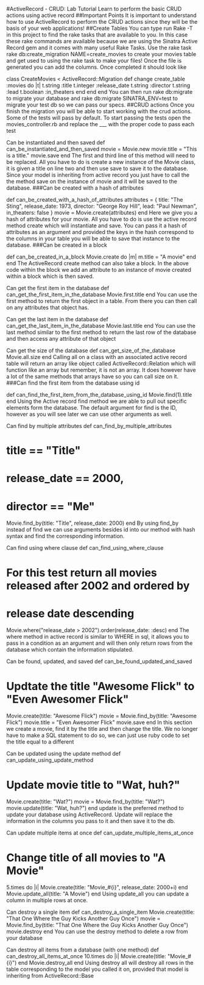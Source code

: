 #ActiveRecord - CRUD: Lab Tutorial Learn to perform the basic CRUD actions using active record ##Important Points It is important to understand how to use ActiveRecord to perform the CRUD actions since they will be the basis of your web applications! ##Create Tables You can type run Rake -T in this project to find the rake tasks that are available to you. In this case these rake commands are available because we are using the Sinatra Active Record gem and it comes with many useful Rake Tasks. Use the rake task rake db:create_migration NAME=create_movies to create your movies table and get used to using the rake task to make your files! Once the file is generated you can add the columns. Once completed it should look like

class CreateMovies < ActiveRecord::Migration
  def change
    create_table :movies do |t|
      t.string  :title
      t.integer :release_date
      t.string  :director
      t.string  :lead
      t.boolean :in_theaters
    end
  end
end
You can then run rake db:migrate to migrate your database and rake db:migrate SINATRA_ENV=test to migrate your test db so we can pass our specs. ##CRUD actions Once you finish the migration you will be able to start working with the crud actions. Some of the tests will pass by default. To start passing the tests open the movies_controller.rb and replace the ___ with the proper code to pass each test

Can be instantiated and then saved
def can_be_instantiated_and_then_saved
  movie = Movie.new
  movie.title = "This is a title."
  movie.save
end
The first and third line of this method will need to be replaced. All you have to do is create a new instance of the Movie class, it is given a title on line two and then use save to save it to the database. Since your model is inheriting from active record you just have to call the the method save on the instance of movie and it will be saved to the database. ###Can be created with a hash of attributes

def can_be_created_with_a_hash_of_attributes
  attributes = {
      title: "The Sting",
      release_date: 1973,
      director: "George Roy Hill",
      lead: "Paul Newman",
      in_theaters: false
  }
  movie = Movie.create(attributes)
end
Here we give you a hash of attributes for your movie. All you have to do is use the active record method create which will instantiate and save. You can pass it a hash of attributes as an argument and provided the keys in the hash correspond to the columns in your table you will be able to save that instance to the database. ###Can be created in a block

def can_be_created_in_a_block
  Movie.create do |m|
    m.title = "A movie"
  end
end
The ActiveRecord create method can also take a block. In the above code within the block we add an attribute to an instance of movie created within a block which is then saved.

Can get the first item in the database
def can_get_the_first_item_in_the_database
  Movie.first.title
end
You can use the first method to return the first object in a table. From there you can then call on any attributes that object has.

Can get the last item in the database
def can_get_the_last_item_in_the_database
  Movie.last.title
end
You can use the last method similar to the first method to return the last row of the database and then access any attribute of that object

Can get the size of the database
def can_get_size_of_the_database
  Movie.all.size
end
Calling all on a class with an associated active record table will return an array like object called ActiveRecord::Relation which will function like an array but remember, it is not an array. It does however have a lot of the same methods that arrays have so you can call size on it. ###Can find the first item from the database using id

def can_find_the_first_item_from_the_database_using_id
  Movie.find(1).title
end
Using the Active record find method we are able to pull out specific elements form the database. The default argument for find is the ID, however as you will see later we can use other arguments as well.

Can find by multiple attributes
def can_find_by_multiple_attributes
  # title == "Title"
  # release_date == 2000, 
  # director == "Me"
  Movie.find_by(title: "Title", release_date: 2000)
end
By using find_by instead of find we can use arguments besides id into our method with hash syntax and find the corresponding information.

Can find using where clause
def can_find_using_where_clause
  # For this test return all movies released after 2002 and ordered by 
  # release date descending
  Movie.where("release_date > 2002").order(release_date: :desc)
end
The where method in active record is similar to WHERE in sql, it allows you to pass in a condition as an argument and will then only return rows from the database which contain the information stipulated.

Can be found, updated, and saved
def can_be_found_updated_and_saved
  # Updtate the title "Awesome Flick" to "Even Awesomer Flick"
  Movie.create(title: "Awesome Flick")
  movie = Movie.find_by(title: "Awesome Flick")
  movie.title = "Even Awesomer Flick"
  movie.save
end
In this section we create a movie, find it by the title and then change the title. We no longer have to make a SQL statement to do so, we can just use ruby code to set the title equal to a different

Can be updated using the update method
def can_update_using_update_method
  # Update movie title to "Wat, huh?"
  Movie.create(title: "Wat?")
  movie = Movie.find_by(title: "Wat?")
  movie.update(title: "Wat, huh?")
end
update is the preferred method to update your database using ActiveRecord. Update will replace the information in the columns you pass to it and then save it to the db.

Can update multiple items at once
def can_update_multiple_items_at_once
  # Change title of all movies to "A Movie"
  5.times do |i|
    Movie.create(title: "Movie_#{i}", release_date: 2000+i)
  end
  Movie.update_all(title: "A Movie")
end
Using update_all you can update a column in multiple rows at once.

Can destroy a single item
def can_destroy_a_single_item
  Movie.create(title: "That One Where the Guy Kicks Another Guy Once")
  movie = Movie.find_by(title: "That One Where the Guy Kicks Another Guy Once")
  movie.destroy
end
You can use the destroy method to delete a row from your database

Can destroy all items from a database (with one method)
def can_destroy_all_items_at_once
  10.times do |i|
    Movie.create(title: "Movie_#{i}")
  end
  Movie.destroy_all
end
Using destroy all will destroy all rows in the table corresponding to the model you called it on, provided that model is inheriting from ActiveRecord::Base
